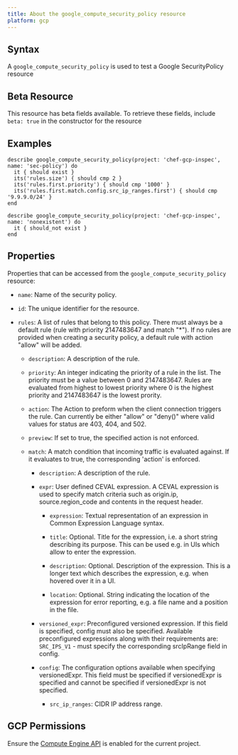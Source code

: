 ```yaml
---
title: About the google_compute_security_policy resource
platform: gcp
---
```


## Syntax
A `google_compute_security_policy` is used to test a Google SecurityPolicy resource


## Beta Resource
This resource has beta fields available. To retrieve these fields, include `beta: true` in the constructor for the resource

## Examples
```
describe google_compute_security_policy(project: 'chef-gcp-inspec', name: 'sec-policy') do
  it { should exist }
  its('rules.size') { should cmp 2 }
  its('rules.first.priority') { should cmp '1000' }
  its('rules.first.match.config.src_ip_ranges.first') { should cmp '9.9.9.0/24' }
end

describe google_compute_security_policy(project: 'chef-gcp-inspec', name: 'nonexistent') do
  it { should_not exist }
end
```

## Properties
Properties that can be accessed from the `google_compute_security_policy` resource:


  * `name`: Name of the security policy.

  * `id`: The unique identifier for the resource.

  * `rules`: A list of rules that belong to this policy. There must always be a default rule (rule with priority 2147483647 and match "*"). If no rules are provided when creating a security policy, a default rule with action "allow" will be added.

    * `description`: A description of the rule.

    * `priority`: An integer indicating the priority of a rule in the list. The priority must be a value between 0 and 2147483647. Rules are evaluated from highest to lowest priority where 0 is the highest priority and 2147483647 is the lowest prority.

    * `action`: The Action to preform when the client connection triggers the rule. Can currently be either "allow" or "deny()" where valid values for status are 403, 404, and 502.

    * `preview`: If set to true, the specified action is not enforced.

    * `match`: A match condition that incoming traffic is evaluated against. If it evaluates to true, the corresponding 'action' is enforced.

      * `description`: A description of the rule.

      * `expr`: User defined CEVAL expression. A CEVAL expression is used to specify match criteria such as origin.ip, source.region_code and contents in the request header.

        * `expression`: Textual representation of an expression in Common Expression Language syntax.

        * `title`: Optional. Title for the expression, i.e. a short string describing its purpose. This can be used e.g. in UIs which allow to enter the expression.

        * `description`: Optional. Description of the expression. This is a longer text which describes the expression, e.g. when hovered over it in a UI.

        * `location`: Optional. String indicating the location of the expression for error reporting, e.g. a file name and a position in the file.

      * `versioned_expr`: Preconfigured versioned expression. If this field is specified, config must also be specified. Available preconfigured expressions along with their requirements are: `SRC_IPS_V1` - must specify the corresponding srcIpRange field in config.

      * `config`: The configuration options available when specifying versionedExpr. This field must be specified if versionedExpr is specified and cannot be specified if versionedExpr is not specified.

        * `src_ip_ranges`: CIDR IP address range.


## GCP Permissions

Ensure the [Compute Engine API](https://console.cloud.google.com/apis/library/compute.googleapis.com/) is enabled for the current project.
